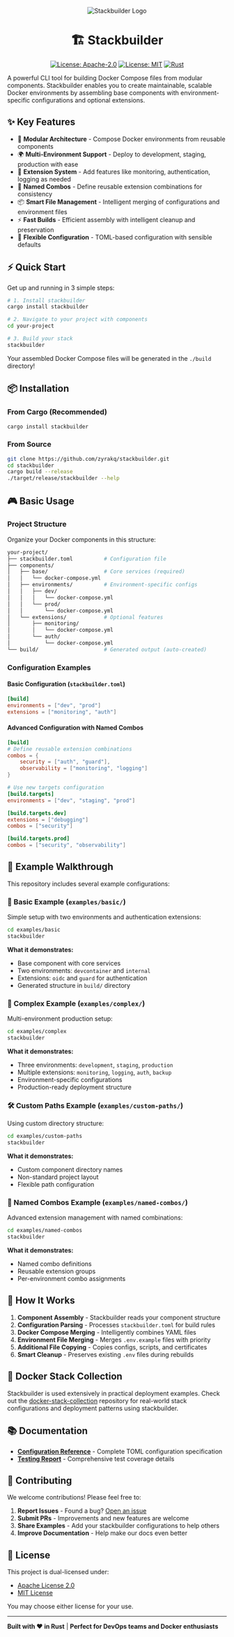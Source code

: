 <div align="center">

![Stackbuilder Logo](logo.svg)

# 🏗️ Stackbuilder

[![License: Apache-2.0](https://img.shields.io/badge/License-Apache%202.0-blue.svg)](LICENSE-APACHE)
[![License: MIT](https://img.shields.io/badge/License-MIT-yellow.svg)](LICENSE-MIT)
[![Rust](https://img.shields.io/badge/rust-stable-brightgreen.svg)](https://www.rust-lang.org)

</div>

A powerful CLI tool for building Docker Compose files from modular components. Stackbuilder enables you to create maintainable, scalable Docker environments by assembling base components with environment-specific configurations and optional extensions.

## ✨ Key Features

- 🧩 **Modular Architecture** - Compose Docker environments from reusable components
- 🌍 **Multi-Environment Support** - Deploy to development, staging, production with ease
- 🔌 **Extension System** - Add features like monitoring, authentication, logging as needed
- 🎯 **Named Combos** - Define reusable extension combinations for consistency
- 📦 **Smart File Management** - Intelligent merging of configurations and environment files
- ⚡ **Fast Builds** - Efficient assembly with intelligent cleanup and preservation
- 🔧 **Flexible Configuration** - TOML-based configuration with sensible defaults

## ⚡ Quick Start

Get up and running in 3 simple steps:

```bash
# 1. Install stackbuilder
cargo install stackbuilder

# 2. Navigate to your project with components
cd your-project

# 3. Build your stack
stackbuilder
```

Your assembled Docker Compose files will be generated in the `./build` directory!

## 📦 Installation

### From Cargo (Recommended)

```bash
cargo install stackbuilder
```

### From Source

```bash
git clone https://github.com/zyrakq/stackbuilder.git
cd stackbuilder
cargo build --release
./target/release/stackbuilder --help
```

## 🎮 Basic Usage

### Project Structure

Organize your Docker components in this structure:

```sh
your-project/
├── stackbuilder.toml          # Configuration file
├── components/
│   ├── base/                  # Core services (required)
│   │   └── docker-compose.yml
│   ├── environments/          # Environment-specific configs
│   │   ├── dev/
│   │   │   └── docker-compose.yml
│   │   └── prod/
│   │       └── docker-compose.yml
│   └── extensions/            # Optional features
│       ├── monitoring/
│       │   └── docker-compose.yml
│       └── auth/
│           └── docker-compose.yml
└── build/                     # Generated output (auto-created)
```

### Configuration Examples

#### Basic Configuration (`stackbuilder.toml`)

```toml
[build]
environments = ["dev", "prod"]
extensions = ["monitoring", "auth"]
```

#### Advanced Configuration with Named Combos

```toml
[build]
# Define reusable extension combinations
combos = {
    security = ["auth", "guard"],
    observability = ["monitoring", "logging"]
}

# Use new targets configuration
[build.targets]
environments = ["dev", "staging", "prod"]

[build.targets.dev]
extensions = ["debugging"]
combos = ["security"]

[build.targets.prod]
combos = ["security", "observability"]
```

## 📁 Example Walkthrough

This repository includes several example configurations:

### 🔰 Basic Example (`examples/basic/`)

Simple setup with two environments and authentication extensions:

```bash
cd examples/basic
stackbuilder
```

**What it demonstrates:**

- Base component with core services
- Two environments: `devcontainer` and `internal`
- Extensions: `oidc` and `guard` for authentication
- Generated structure in `build/` directory

### 🎯 Complex Example (`examples/complex/`)

Multi-environment production setup:

```bash
cd examples/complex
stackbuilder
```

**What it demonstrates:**

- Three environments: `development`, `staging`, `production`
- Multiple extensions: `monitoring`, `logging`, `auth`, `backup`
- Environment-specific configurations
- Production-ready deployment structure

### 🛠️ Custom Paths Example (`examples/custom-paths/`)

Using custom directory structure:

```bash
cd examples/custom-paths
stackbuilder
```

**What it demonstrates:**

- Custom component directory names
- Non-standard project layout
- Flexible path configuration

### 🎨 Named Combos Example (`examples/named-combos/`)

Advanced extension management with named combinations:

```bash
cd examples/named-combos
stackbuilder
```

**What it demonstrates:**

- Named combo definitions
- Reusable extension groups
- Per-environment combo assignments

## 🚀 How It Works

1. **Component Assembly** - Stackbuilder reads your component structure
2. **Configuration Parsing** - Processes `stackbuilder.toml` for build rules
3. **Docker Compose Merging** - Intelligently combines YAML files
4. **Environment File Merging** - Merges `.env.example` files with priority
5. **Additional File Copying** - Copies configs, scripts, and certificates
6. **Smart Cleanup** - Preserves existing `.env` files during rebuilds

## 🔗 Docker Stack Collection

Stackbuilder is used extensively in practical deployment examples. Check out the [docker-stack-collection](https://github.com/zyrakq/docker-stack-collection) repository for real-world stack configurations and deployment patterns using stackbuilder.

## 📚 Documentation

- **[Configuration Reference](docs/config.md)** - Complete TOML configuration specification
- **[Testing Report](docs/testing-report.md)** - Comprehensive test coverage details

## 🤝 Contributing

We welcome contributions! Please feel free to:

1. **Report Issues** - Found a bug? [Open an issue](https://github.com/zyrakq/stackbuilder/issues)
2. **Submit PRs** - Improvements and new features are welcome
3. **Share Examples** - Add your stackbuilder configurations to help others
4. **Improve Documentation** - Help make our docs even better

## 📄 License

This project is dual-licensed under:

- [Apache License 2.0](LICENSE-APACHE)
- [MIT License](LICENSE-MIT)

You may choose either license for your use.

---

**Built with ❤️ in Rust** | **Perfect for DevOps teams and Docker enthusiasts**
